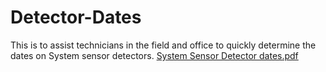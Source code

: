 # Detector-Dates
This is to assist technicians in the field and office to quickly determine the dates on System sensor detectors.
[System Sensor Detector dates.pdf](https://github.com/user-attachments/files/19624930/System.Sensor.Detector.dates.pdf)
